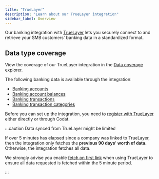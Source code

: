 ```yaml
---
title: "TrueLayer"
description: "Learn about our TrueLayer integration"
sidebar_label: Overview
---
```


Our banking integration with <a  class="external" href="https://truelayer.com/" target="_blank">TrueLayer</a> lets you securely connect to and retrieve your SMB customers' banking data in a standardized format.

## Data type coverage

View the coverage of our TrueLayer integration in the <a className="external" href="https://knowledge.codat.io/supported-features/banking?view=tab-by-integration&integrationKey=evqv" target="_blank">Data coverage explorer</a>.

The following banking data is available through the integration:

- [Banking accounts](/banking-api#/schemas/banking-accounts)
- [Banking account balances](/banking-api#/schemas/banking-account-balances)
- [Banking transactions](/banking-api#/schemas/banking-transactions)
- [Banking transaction categories](/banking-api#/schemas/banking-transaction-categories)

Before you can set up the integration, you need to [register with TrueLayer](/integrations/banking/truelayer/register-for-truelayer) either directly or through Codat.

:::caution Data synced from TrueLayer might be limited

If over 5 minutes has elapsed since a company was linked to TrueLayer, then the integration only fetches the **previous 90 days' worth of data**. Otherwise, the integration fetches all data. 

We strongly advise you enable [fetch on first link](/core-concepts/data-type-settings#use-fetch-on-first-link) when using TrueLayer to ensure all data requested is fetched within the 5 minute period.

:::
